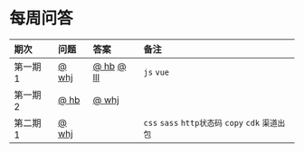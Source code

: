 # 每周问答


| 期次 | 问题 | 答案 | 备注 |
|:-|:-|:-|:-|
| 第一期 1 | [@ whj](paper/whj/20200524.md)  | [@ hb](answer/hb/20200524.md) [@ lll](./answer/lll/20200524.md) | `js` `vue` |
| 第一期 2 | [@ hb](paper/hb/20200524.md) | [@ whj](./answer/whj/20200524.md) | 
| 第二期 1 | [@ whj](paper/whj/20200531.md) |  |   `css` `sass` `http状态码` `copy` `cdk` `渠道出包`